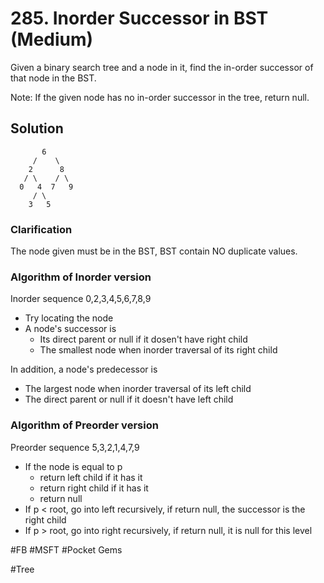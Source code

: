 # 285. Inorder Successor in BST (Medium)

Given a binary search tree and a node in it, find the in-order successor of that node in the BST.

Note: If the given node has no in-order successor in the tree, return null.

## Solution
           6
         /    \
        2      8
       / \    / \
      0   4  7   9
         / \
        3   5

### Clarification
The node given must be in the BST, BST contain NO duplicate values.

### Algorithm of Inorder version
Inorder sequence 0,2,3,4,5,6,7,8,9
- Try locating the node
- A node's successor is
  - Its direct parent or null if it dosen't have right child
  - The smallest node when inorder traversal of its right child

In addition, a node's predecessor is
  - The largest node when inorder traversal of its left child
  - The direct parent or null if it doesn't have left child

### Algorithm of Preorder version
Preorder sequence 5,3,2,1,4,7,9
- If the node is equal to p
    - return left child if it has it
    - return right child if it has it
    - return null
- If p < root, go into left recursively, if return null, the successor is the right child
- If p > root, go into right recursively, if return null, it is null for this level

#FB #MSFT #Pocket Gems

#Tree

